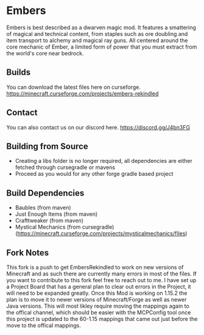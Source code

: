 # Embers
Embers is best described as a dwarven magic mod. It features a smattering of magical and technical content, from staples such as ore doubling and item transport to alchemy and magical ray guns. All centered around the core mechanic of Ember, a limited form of power that you must extract from the world's core near bedrock.

## Builds
You can download the latest files here on curseforge. https://minecraft.curseforge.com/projects/embers-rekindled

## Contact
You can also contact us on our discord here. https://discord.gg/J4bn3FG

## Building from Source
- Creating a libs folder is no longer required, all dependencies are either fetched through cursegradle or mavens
- Proceed as you would for any other forge gradle based project

## Build Dependencies
- Baubles (from maven)
- Just Enough Items (from maven)
- Crafttweaker (from maven)
- Mystical Mechanics (from cursegradle) (https://minecraft.curseforge.com/projects/mysticalmechanics/files)

## Fork Notes
This fork is a push to get EmbersRekindled to work on new versions of Minecraft and as such there are currently many errors in most of the files. If you want to contribute to this fork feel free to reach out to me. I have set up a Project Board that has a general plan to clear out errors in the Project, it will need to be expanded greatly. Once this Mod is working on 1.15.2 the plan is to move it to newer versions of Minecraft/Forge as well as newer Java versions. This will most likley require moving the mappings again to the offical channel, which should be easier with the MCPConfig tool once this project is updated to the 60-1.15 mappings that came out just before the move to the offical mappings.
